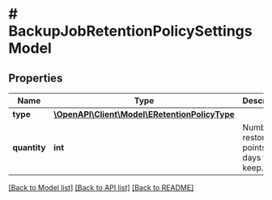 # # BackupJobRetentionPolicySettingsModel

## Properties

Name | Type | Description | Notes
------------ | ------------- | ------------- | -------------
**type** | [**\OpenAPI\Client\Model\ERetentionPolicyType**](ERetentionPolicyType.md) |  |
**quantity** | **int** | Number of restore points or days to keep. |

[[Back to Model list]](../../README.md#models) [[Back to API list]](../../README.md#endpoints) [[Back to README]](../../README.md)

